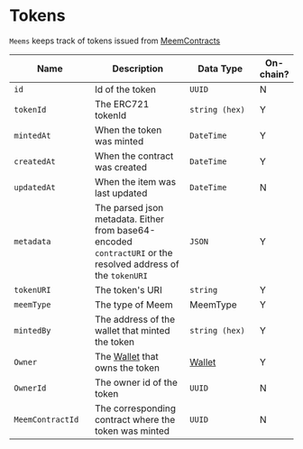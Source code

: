 # Tokens

`Meems` keeps track of tokens issued from [MeemContracts](agreements.md)

<table><thead><tr><th width="164">Name</th><th width="273">Description</th><th width="179">Data Type</th><th>On-chain?</th></tr></thead><tbody><tr><td><code>id</code></td><td>Id of the token</td><td><code>UUID</code></td><td>N</td></tr><tr><td><code>tokenId</code></td><td>The ERC721 tokenId</td><td><code>string (hex)</code></td><td>Y</td></tr><tr><td><code>mintedAt</code></td><td>When the token was minted</td><td><code>DateTime</code></td><td>Y</td></tr><tr><td><code>createdAt</code></td><td>When the contract was created</td><td><code>DateTime</code></td><td>Y</td></tr><tr><td><code>updatedAt</code></td><td>When the item was last updated</td><td><code>DateTime</code></td><td>N</td></tr><tr><td><code>metadata</code></td><td>The parsed json metadata. Either from base64-encoded <code>contractURI</code> or the resolved address of the <code>tokenURI</code></td><td><code>JSON</code></td><td>Y</td></tr><tr><td><code>tokenURI</code></td><td>The token's URI</td><td><code>string</code></td><td>Y</td></tr><tr><td><code>meemType</code></td><td>The type of Meem</td><td>MeemType</td><td>Y</td></tr><tr><td><code>mintedBy</code></td><td>The address of the wallet that minted the token</td><td><code>string (hex)</code></td><td>Y</td></tr><tr><td><code>Owner</code></td><td>The <a href="wallets.md">Wallet</a> that owns the token</td><td><a href="wallets.md">Wallet</a></td><td>Y</td></tr><tr><td><code>OwnerId</code></td><td>The owner id of the token</td><td><code>UUID</code></td><td>N</td></tr><tr><td><code>MeemContractId</code></td><td>The corresponding contract where the token was minted</td><td><code>UUID</code></td><td>N</td></tr></tbody></table>
